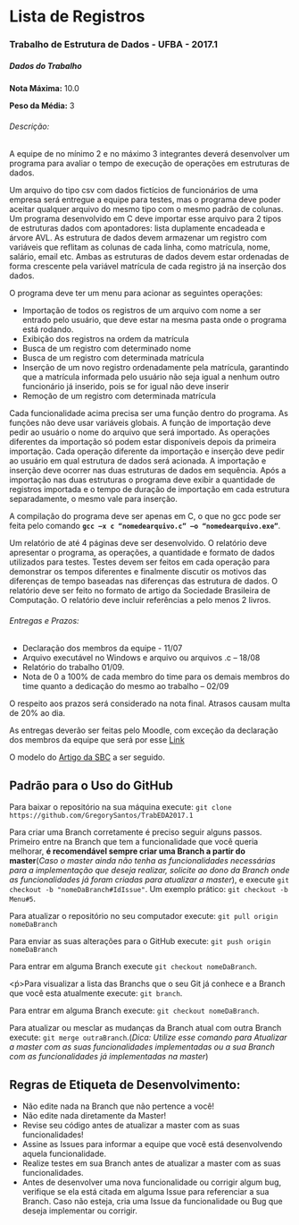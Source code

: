 <h1>Lista de Registros</h1>
<h3>Trabalho de Estrutura de Dados - UFBA - 2017.1</h3>

<h5>Dados do Trabalho</h5>
<p><strong>Nota Máxima:</strong> 10.0</p>
<p><strong>Peso da Média:</strong> 3</p>

<h6>Descrição:</h6>

<p>A equipe de no mínimo 2 e no máximo 3 integrantes deverá desenvolver um
programa para avaliar o tempo de execução de operações em estruturas de
dados.</p>

<p>Um arquivo do tipo csv com dados fictícios de funcionários de uma empresa será
entregue a equipe para testes, mas o programa deve poder aceitar qualquer
arquivo do mesmo tipo com o mesmo padrão de colunas. Um programa
desenvolvido em C deve importar esse arquivo para 2 tipos de estruturas dados
com apontadores: lista duplamente encadeada e árvore AVL. As estrutura de
dados devem armazenar um registro com variáveis que reflitam as colunas de
cada linha, como matrícula, nome, salário, email etc. Ambas as estruturas de
dados devem estar ordenadas de forma crescente pela variável matrícula de
cada registro já na inserção dos dados.</p>

<p>O programa deve ter um menu para acionar as seguintes operações:</p>
<ul>
  <li>Importação de todos os registros de um arquivo com nome a ser entrado
pelo usuário, que deve estar na mesma pasta onde o programa está
rodando.</li>
  <li>Exibição dos registros na ordem da matrícula</li>
  <li>Busca de um registro com determinado nome</li>
  <li>Busca de um registro com determinada matrícula</li>
  <li>Inserção de um novo registro ordenadamente pela matrícula, garantindo
que a matrícula informada pelo usuário não seja igual a nenhum outro
funcionário já inserido, pois se for igual não deve inserir</li>
  <li>Remoção de um registro com determinada matrícula</li>
</ul>

<p>Cada funcionalidade acima precisa ser uma função dentro do programa. As
funções não deve usar variáveis globais. A função de importação deve pedir ao
usuário o nome do arquivo que será importado. As operações diferentes da
importação só podem estar disponíveis depois da primeira importação. Cada
operação diferente da importação e inserção deve pedir ao usuário em qual
estrutura de dados será acionada. A importação e inserção deve ocorrer nas
duas estruturas de dados em sequência. Após a importação nas duas estruturas
o programa deve exibir a quantidade de registros importada e o tempo de
duração de importação em cada estrutura separadamente, o mesmo vale para
inserção.</p>

<p>A compilação do programa deve ser apenas em C, o que no gcc pode ser feita
pelo comando <strong><code>gcc –x c “nomedearquivo.c” –o “nomedearquivo.exe”</code></strong>.</p>

<p>Um relatório de até 4 páginas deve ser desenvolvido. O relatório deve apresentar
o programa, as operações, a quantidade e formato de dados utilizados para
testes. Testes devem ser feitos em cada operação para demonstrar os tempos
diferentes e finalmente discutir os motivos das diferenças de tempo baseadas
nas diferenças das estrutura de dados. O relatório deve ser feito no formato de
artigo da Sociedade Brasileira de Computação. O relatório deve incluir
referências a pelo menos 2 livros.</p>

<h6>Entregas e Prazos:</h6>

<ul>
  <li>Declaração dos membros da equipe - 11/07</li>
  <li>Arquivo executável no Windows e arquivo ou arquivos .c – 18/08</li>
  <li>Relatório do trabalho 01/09.</li>
  <li>Nota de 0 a 100% de cada membro do time para os demais membros do
time quanto a dedicação do mesmo ao trabalho – 02/09</li>
</ul>

<p>O respeito aos prazos será considerado na nota final. Atrasos causam multa de
20% ao dia.</p>

<p>As entregas deverão ser feitas pelo Moodle, com exceção da declaração dos
membros da equipe que será por esse <a href="https://docs.google.com/spreadsheets/d/1zjHTA3Gck3VxdcQmSr8T81m79orYCkj0gHwXnD1fUhA/edit?usp=sharing">Link</a></p>

<p>O modelo do <a href="http://www.sbc.org.br/documentos-da-sbc/summary/169-templates-para-artigos-e-capitulos-de-livros/878-modelosparapublicaodeartigos">Artigo da SBC</a> a ser seguido.</p>

<h2>Padrão para o Uso do GitHub</h2>

<p>Para baixar o repositório na sua máquina execute: <code>git clone https://github.com/GregorySantos/TrabEDA2017.1</code></p>
<p>Para criar uma Branch corretamente é preciso seguir alguns passos. Primeiro entre na Branch que tem a funcionalidade que você queria melhorar, <b>é recomendável sempre criar uma Branch a partir do master</b>(<i>Caso o master ainda não tenha as funcionalidades necessárias para a implementação que deseja realizar, solicite ao dono da Branch onde as funcionalidades já foram criadas para atualizar a master</i>), e execute <code>git checkout -b "nomeDaBranch#IdIssue"</code>. Um exemplo prático: <code>git checkout -b Menu#5</code>.</p>
<p>Para atualizar o repositório no seu computador execute: <code>git pull origin nomeDaBranch</code></p>
<p>Para enviar as suas alterações para o GitHub execute: <code>git push origin nomeDaBranch</code></p>
<p>Para entrar em alguma Branch execute <code>git checkout nomeDaBranch</code>.</p>
<ṕ>Para visualizar a lista das Branchs que o seu Git já conhece e a Branch que você esta atualmente execute: <code>git branch</code>.</p>
<p>Para entrar em alguma Branch execute: <code>git checkout nomeDaBranch</code>.</p>
<p>Para atualizar ou mesclar as mudanças da Branch atual com outra Branch execute: <code>git merge outraBranch</code>.(<i>Dica: Utilize esse comando para Atualizar a master com as suas funcionalidades implementadas ou a sua Branch com as funcionalidades já implementadas na master</i>)</p>
<h2>Regras de Etiqueta de Desenvolvimento:</h2>
<ul>
<li>Não edite nada na Branch que não pertence a você!</li>
<li>Não edite nada diretamente da Master!</li>
<li>Revise seu código antes de atualizar a master com as suas funcionalidades!</li>
<li>Assine as Issues para informar a equipe que você está desenvolvendo aquela funcionalidade.</li>
<li>Realize testes em sua Branch antes de atualizar a master com as suas funcionalidades.</li>
<li>Antes de desenvolver uma nova funcionalidade ou corrigir algum bug, verifique se ela está citada em alguma Issue para referenciar a sua Branch. Caso não esteja, cria uma Issue da funcionalidade ou Bug que deseja implementar ou corrigir.</li>
</ul>
